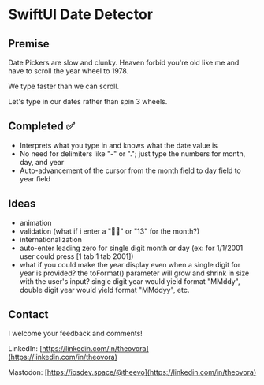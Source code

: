 #  SwiftUI Date Detector

## Premise

Date Pickers are slow and clunky. Heaven forbid you're old like me and have to scroll the year wheel to 1978.

We type faster than we can scroll.

Let's type in our dates rather than spin 3 wheels.

## Completed ✅

- Interprets what you type in and knows what the date value is
- No need for delimiters like "-" or "."; just type the numbers for month, day, and year
- Auto-advancement of the cursor from the month field to day field to year field

## Ideas

- animation
- validation (what if i enter a "💩🚽" or "13" for the month?)
- internationalization
- auto-enter leading zero for single digit month or day (ex: for 1/1/2001 user could press [1 tab 1 tab 2001])
- what if you could make the year display even when a single digit for year is provided? the toFormat() parameter will grow and shrink in size with the user's input? single digit year would yield format "MMddy", double digit year would yield format "MMddyy", etc.


## Contact

I welcome your feedback and comments!

LinkedIn: [https://linkedin.com/in/theovora](https://linkedin.com/in/theovora)

Mastodon: [https://iosdev.space/@theevo](https://linkedin.com/in/theovora)

